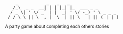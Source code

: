 <pre>
    _           _   _   _                   
   /_\  _ _  __| | | |_| |_  ___ _ _        
  / _ \| ' \/ _` | |  _| ' \/ -_) ' \ _ _ _ 
 /_/ \_\_||_\__,_|  \__|_||_\___|_||_(_|_|_)
</pre>
A party game about completing each others stories
